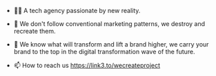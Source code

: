 - 👋🏾 A tech agency passionate by new reality.

- 👀 We don't follow conventional marketing patterns, we destroy and recreate them.

- 🌱 We know what will transform and lift a brand higher, we carry your brand to the 
top in the digital transformation wave of the future.

- 📫 How to reach us https://link3.to/wecreateproject




<!---
wecreateproject/wecreateproject is a ✨ special ✨ repository because its `README.md` (this file) appears on your GitHub profile.
You can click the Preview link to take a look at your changes.
--->
